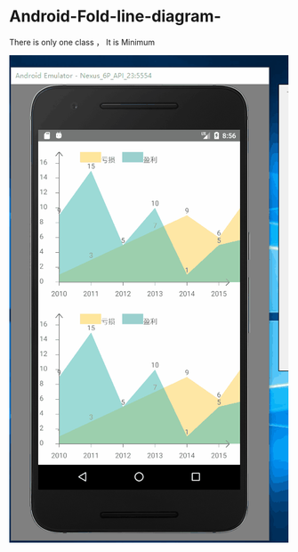 # Android-Fold-line-diagram-
There is only one class ， It is Minimum


![Image text](https://github.com/NJJinLiang/Android-Fold-line-diagram-/blob/master/fff.gif)
